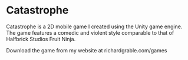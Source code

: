 Catastrophe
===========

Catastrophe is a 2D mobile game I created using the Unity game engine. The game features a comedic and violent style
comparable to that of Halfbrick Studios Fruit Ninja.

Download the game from my website at richardgrable.com/games
